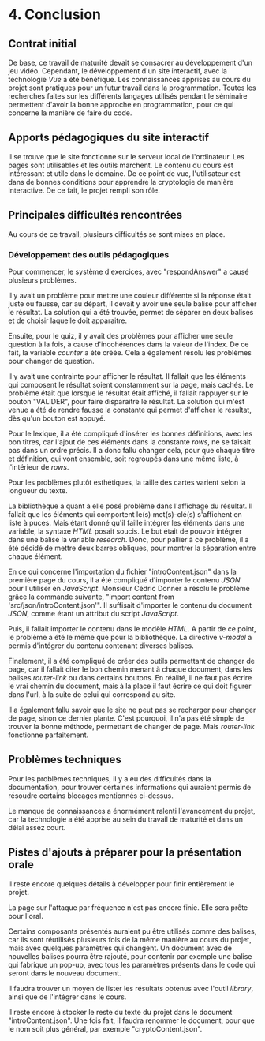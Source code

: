 # 4. Conclusion

## Contrat initial

De base, ce travail de maturité devait se consacrer au développement d'un jeu vidéo. Cependant, le développement d'un site interactif, avec la technologie *Vue* a été bénéfique. Les connaissances apprises au cours du projet sont pratiques pour un futur travail dans la programmation. Toutes les recherches faites sur les différents langages utilisés pendant le séminaire permettent d'avoir la bonne approche en programmation, pour ce qui concerne la manière de faire du code.

## Apports pédagogiques du site interactif

Il se trouve que le site fonctionne sur le serveur local de l'ordinateur. Les pages sont utilisables et les outils marchent. Le contenu du cours est intéressant et utile dans le domaine. De ce point de vue, l'utilisateur est dans de bonnes conditions pour apprendre la cryptologie de manière interactive. De ce fait, le projet rempli son rôle.

## Principales difficultés rencontrées

Au cours de ce travail, plusieurs difficultés se sont mises en place.

### Développement des outils pédagogiques

Pour commencer, le système d'exercices, avec "respondAnswer" a causé plusieurs problèmes.

Il y avait un problème pour mettre une couleur différente si la réponse était juste ou fausse, car au départ, il devait y avoir une seule balise pour afficher le résultat. La solution qui a été trouvée, permet de séparer en deux balises et de choisir laquelle doit apparaitre.

Ensuite, pour le quiz, il y avait des problèmes pour afficher une seule question à la fois, à cause d'incohérences dans la valeur de l'index. De ce fait, la variable *counter* a été créée. Cela a également résolu les problèmes pour changer de question. 

Il y avait une contrainte pour afficher le résultat. Il fallait que les éléments qui composent le résultat soient constamment sur la page, mais cachés. Le problème était que lorsque le résultat était affiché, il fallait rappuyer sur le bouton "VALIDER", pour faire disparaitre le résultat. La solution qui m'est venue a été de rendre fausse la constante qui permet d'afficher le résultat, dès qu'un bouton est appuyé.

Pour le lexique, il a été compliqué d'insérer les bonnes définitions, avec les bon titres, car l'ajout de ces éléments dans la constante *rows*, ne se faisait pas dans un ordre précis. Il a donc fallu changer cela, pour que chaque titre et définition, qui vont ensemble, soit regroupés dans une même liste, à l'intérieur de *rows*.

Pour les problèmes plutôt esthétiques, la taille des cartes varient selon la longueur du texte.

La bibliothèque a quant à elle posé problème dans l'affichage du résultat. Il fallait que les éléments qui comportent le(s) mot(s)-clé(s) s'affichent en liste à puces. Mais étant donné qu'il faille intégrer les éléments dans une variable, la syntaxe *HTML* posait soucis. Le but était de pouvoir intégrer dans une balise la variable *research*. Donc, pour pallier à ce problème, il a été décidé de mettre deux barres obliques, pour montrer la séparation entre chaque élément.

En ce qui concerne l'importation du fichier "introContent.json" dans la première page du cours, il a été compliqué d'importer le contenu *JSON* pour l'utiliser en *JavaScript*. Monsieur Cédric Donner a résolu le problème grâce la commande suivante, "import content from 'src/json/introContent.json'". Il suffisait d'importer le contenu du document *JSON*, comme étant un attribut du script *JavaScript*.

Puis, il fallait importer le contenu dans le modèle *HTML*. A partir de ce point, le problème a été le même que pour la bibliothèque. La directive *v-model* a permis d'intégrer du contenu contenant diverses balises.

Finalement, il a été compliqué de créer des outils permettant de changer de page, car il fallait citer le bon chemin menant à chaque document, dans les balises *router-link* ou dans certains boutons. En réalité, il ne faut pas écrire le vrai chemin du document, mais à la place il faut écrire ce qui doit figurer dans l'url, à la suite de celui qui correspond au site.

Il a également fallu savoir que le site ne peut pas se recharger pour changer de page, sinon ce dernier plante. C'est pourquoi, il n'a pas été simple de trouver la bonne méthode, permettant de changer de page. Mais *router-link* fonctionne parfaitement.

## Problèmes techniques

Pour les problèmes techniques, il y a eu des difficultés dans la documentation, pour trouver certaines informations qui auraient permis de résoudre certains blocages mentionnés ci-dessus.

Le manque de connaissances a énormément ralenti l'avancement du projet, car la technologie a été apprise au sein du travail de maturité et dans un délai assez court.

## Pistes d'ajouts à préparer pour la présentation orale

Il reste encore quelques détails à développer pour finir entièrement le projet.

La page sur l'attaque par fréquence n'est pas encore finie. Elle sera prête pour l'oral.

Certains composants présentés auraient pu être utilisés comme des balises, car ils sont réutilisés plusieurs fois de la même manière au cours du projet, mais avec quelques paramètres qui changent. Un document avec de nouvelles balises pourra être rajouté, pour contenir par exemple une balise qui fabrique un pop-up, avec tous les paramètres présents dans le code qui seront dans le nouveau document.

Il faudra trouver un moyen de lister les résultats obtenus avec l'outil *library*, ainsi que de l'intégrer dans le cours.

Il reste encore à stocker le reste du texte du projet dans le document "introContent.json". Une fois fait, il faudra renommer le document, pour que le nom soit plus général, par exemple "cryptoContent.json".